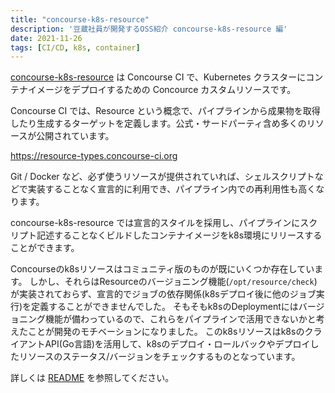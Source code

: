 ```yaml
---
title: "concourse-k8s-resource"
description: '豆蔵社員が開発するOSS紹介 concourse-k8s-resource 編'
date: 2021-11-26
tags: [CI/CD, k8s, container]
---
```


[concourse-k8s-resource](https://github.com/mamezou-tech/concourse-k8s-resource) は Concourse CI で、Kubernetes クラスターにコンテナイメージをデプロイするための Concource カスタムリソースです。

Concourse CI では、Resource という概念で、パイプラインから成果物を取得したり生成するターゲットを定義します。公式・サードパーティ含め多くのリソースが公開されています。

<https://resource-types.concourse-ci.org>

Git / Docker など、必ず使うリソースが提供されていれば、シェルスクリプトなどで実装することなく宣言的に利用でき、パイプライン内での再利用性も高くなります。

concourse-k8s-resource では宣言的スタイルを採用し、パイプラインにスクリプト記述することなくビルドしたコンテナイメージをk8s環境にリリースすることができます。

Concourseのk8sリソースはコミュニティ版のものが既にいくつか存在しています。
しかし、それらはResourceのバージョニング機能(`/opt/resource/check`)が実装されておらず、宣言的でジョブの依存関係(k8sデプロイ後に他のジョブ実行)を定義することができませんでした。
そもそもk8sのDeploymentにはバージョニング機能が備わっているので、これらをパイプラインで活用できないかと考えたことが開発のモチベーションになりました。
このk8sリソースはk8sのクライアントAPI(Go言語)を活用して、k8sのデプロイ・ロールバックやデプロイしたリソースのステータス/バージョンをチェックするものとなっています。

詳しくは [README](https://github.com/mamezou-tech/concourse-k8s-resource/blob/master/README.md) を参照してください。
